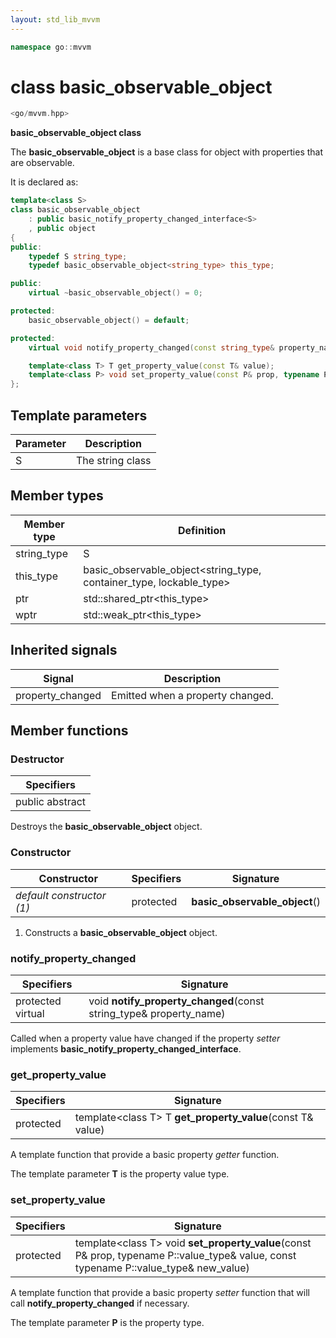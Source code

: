 ```yaml
---
layout: std_lib_mvvm
---
```


```c++
namespace go::mvvm
```

# class basic_observable_object

```c++
<go/mvvm.hpp>
```

**basic_observable_object class**

The **basic_observable_object** is a base class for object with properties that are
observable.

It is declared as:

```c++
template<class S>
class basic_observable_object
    : public basic_notify_property_changed_interface<S>
    , public object
{
public:
    typedef S string_type;
    typedef basic_observable_object<string_type> this_type;

public:
    virtual ~basic_observable_object() = 0;

protected:
    basic_observable_object() = default;

protected:
    virtual void notify_property_changed(const string_type& property_name);

    template<class T> T get_property_value(const T& value);
    template<class P> void set_property_value(const P& prop, typename P::value_type& value, const typename P::value_type& new_value);
};
```

## Template parameters

Parameter | Description
-|-
S | The string class

## Member types

Member type | Definition
-|-
string_type | S
this_type | basic_observable_object<string_type, container_type, lockable_type>
ptr | std\::shared_ptr\<this_type>
wptr | std\::weak_ptr\<this_type>

## Inherited signals

Signal | Description
-|-
property_changed | Emitted when a property changed.

## Member functions

### Destructor

Specifiers |
-|
public abstract |

Destroys the **basic_observable_object** object.

### Constructor

Constructor | Specifiers | Signature
-|-|-
*default constructor (1)* | protected | **basic_observable_object**()

1. Constructs a **basic_observable_object** object.

### notify_property_changed

Specifiers | Signature
-|-
protected virtual | void **notify_property_changed**(const string_type& property_name)

Called when a property value have changed if the property *setter* implements **basic_notify_property_changed_interface**.

### get_property_value

Specifiers | Signature
-|-
protected | template\<class T\> T **get_property_value**(const T& value)

A template function that provide a basic property *getter* function.

The template parameter **T** is the property value type.

### set_property_value

Specifiers | Signature
-|-
protected | template\<class T\> void **set_property_value**(const P& prop, typename P\::value_type& value, const typename P\::value_type& new_value)

A template function that provide a basic property *setter* function that will
call **notify_property_changed** if necessary.

The template parameter **P** is the property type.

